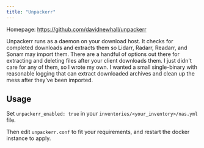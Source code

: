 ```yaml
---
title: "Unpackerr"
---
```


Homepage: <https://github.com/davidnewhall/unpackerr>

Unpackerr runs as a daemon on your download host. It checks for completed downloads and extracts them so Lidarr, Radarr, Readarr, and Sonarr may import them. There are a handful of options out there for extracting and deleting files after your client downloads them. I just didn't care for any of them, so I wrote my own. I wanted a small single-binary with reasonable logging that can extract downloaded archives and clean up the mess after they've been imported.

## Usage

Set `unpackerr_enabled: true` in your `inventories/<your_inventory>/nas.yml` file.

Then edit `unpackerr.conf` to fit your requirements, and restart the docker instance to apply.